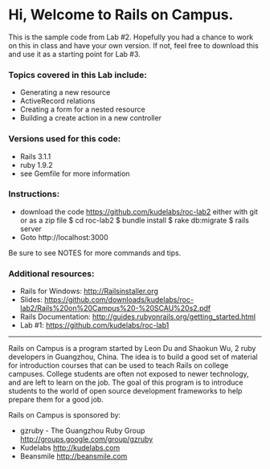 # Hi, Welcome to Rails on Campus.

This is the sample code from Lab #2. Hopefully you had a chance to work on this 
in class and have your own version. If not, feel free to download this and use 
it as a starting point for Lab #3.

### Topics covered in this Lab include:

+ Generating a new resource
+ ActiveRecord relations
+ Creating a form for a nested resource
+ Building a create action in a new controller

### Versions used for this code:

+ Rails 3.1.1
+ ruby 1.9.2
+ see Gemfile for more information

### Instructions:

+ download the code https://github.com/kudelabs/roc-lab2 either with git or as a zip file
$ cd roc-lab2
$ bundle install
$ rake db:migrate
$ rails server
+ Goto http://localhost:3000

Be sure to see NOTES for more commands and tips.


### Additional resources:

+ Rails for Windows: http://Railsinstaller.org
+ Slides: https://github.com/downloads/kudelabs/roc-lab2/Rails%20on%20Campus%20-%20SCAU%20s2.pdf
+ Rails Documentation: http://guides.rubyonrails.org/getting_started.html
+ Lab #1: https://github.com/kudelabs/roc-lab1

---

Rails on Campus is a program started by Leon Du and Shaokun Wu, 2 ruby developers 
in Guangzhou, China. The idea is to build a good set of material for introduction 
courses that can be used to teach Rails on college campuses. College students are 
often not exposed to newer technology, and are left to learn on the job. The goal 
of this program is to introduce students to the world of open source development 
frameworks to help prepare them for a good job.

Rails on Campus is sponsored by:
+ gzruby - The Guangzhou Ruby Group http://groups.google.com/group/gzruby
+ Kudelabs http://kudelabs.com
+ Beansmile http://beansmile.com 

